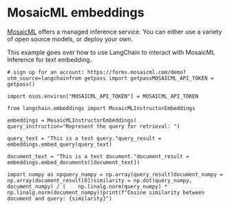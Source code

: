 MosaicML embeddings
===================

[MosaicML](https://docs.mosaicml.com/en/latest/inference.html) offers a managed inference service. You can either use a variety of open source models, or deploy your own.

This example goes over how to use LangChain to interact with MosaicML Inference for text embedding.

    # sign up for an account: https://forms.mosaicml.com/demo?utm_source=langchainfrom getpass import getpassMOSAICML_API_TOKEN = getpass()

    import osos.environ["MOSAICML_API_TOKEN"] = MOSAICML_API_TOKEN

    from langchain.embeddings import MosaicMLInstructorEmbeddings

    embeddings = MosaicMLInstructorEmbeddings(    query_instruction="Represent the query for retrieval: ")

    query_text = "This is a test query."query_result = embeddings.embed_query(query_text)

    document_text = "This is a test document."document_result = embeddings.embed_documents([document_text])

    import numpy as npquery_numpy = np.array(query_result)document_numpy = np.array(document_result[0])similarity = np.dot(query_numpy, document_numpy) / (    np.linalg.norm(query_numpy) * np.linalg.norm(document_numpy))print(f"Cosine similarity between document and query: {similarity}")